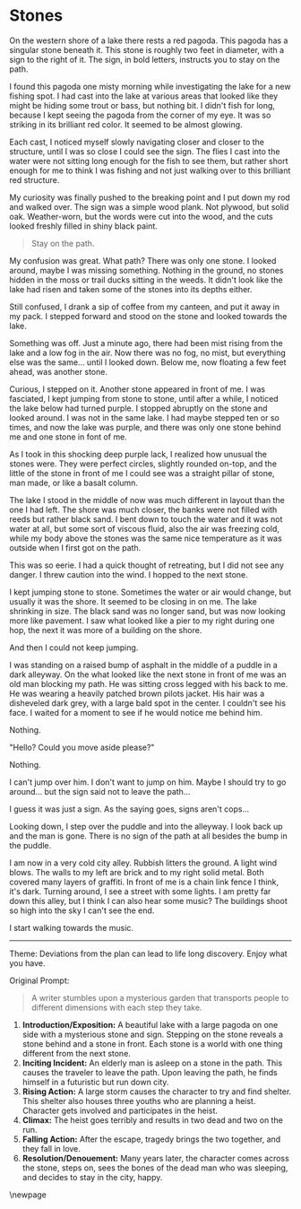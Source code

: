 # Stones

On the western shore of a lake there rests a red pagoda. This pagoda has a singular stone beneath it. This stone is roughly two feet in diameter, with a sign to the right of it. The sign, in bold letters, instructs you to stay on the path.

I found this pagoda one misty morning while investigating the lake for a new fishing spot. I had cast into the lake at various areas that looked like they might be hiding some trout or bass, but nothing bit. I didn't fish for long, because I kept seeing the pagoda from the corner of my eye. It was so striking in its brilliant red color. It seemed to be almost glowing.

Each cast, I noticed myself slowly navigating closer and closer to the structure, until I was so close I could see the sign. The flies I cast into the water were not sitting long enough for the fish to see them, but rather short enough for me to think I was fishing and not just walking over to this brilliant red structure. 

My curiosity was finally pushed to the breaking point and I put down my rod and walked over. The sign was a simple wood plank. Not plywood, but solid oak. Weather-worn, but the words were cut into the wood, and the cuts looked freshly filled in shiny black paint.

> Stay on the path.

My confusion was great. What path? There was only one stone. I looked around, maybe I was missing something. Nothing in the ground, no stones hidden in the moss or trail ducks sitting in the weeds. It didn't look like the lake had risen and taken some of the stones into its depths either.

Still confused, I drank a sip of coffee from my canteen,  and put it away in my pack. I stepped forward and stood on the stone and looked towards the lake.

Something was off. Just a minute ago, there had been mist rising from the lake and a low fog in the air. Now there was no fog, no mist, but everything else was the same... until I looked down. Below me, now floating a few feet ahead, was another stone.

Curious, I stepped on it. Another stone appeared in front of me. I was fasciated, I kept jumping from stone to stone, until after a while, I noticed the lake below had turned purple. I stopped abruptly on the stone and looked around. I was not in the same lake. I had maybe stepped ten or so times, and now the lake was purple, and there was only one stone behind me and one stone in font of me.

As I took in this shocking deep purple lack, I realized how unusual the stones were. They were perfect circles, slightly rounded on-top, and the little of the stone in front of me I could see was a straight pillar of stone, man made, or like a basalt column.

The lake I stood in the middle of now was much different in layout than the one I had left. The shore was much closer, the banks were not filled with reeds but rather black sand. I bent down to touch the water and it was not water at all, but some sort of viscous fluid, also the air was freezing cold, while my body above the stones was the same nice temperature as it was outside when I first got on the path.

This was so eerie. I had a quick thought of retreating, but I did not see any danger. I threw caution into the wind. I hopped to the next stone. 

I kept jumping stone to stone. Sometimes the water or air would change, but usually it was the shore. It seemed to be closing in on me. The lake shrinking in size. The black sand was no longer sand, but was now looking more like pavement. I saw what looked like a pier to my right during one hop, the next it was more of a building on the shore.

And then I could not keep jumping.

I was standing on a raised bump of asphalt in the middle of a puddle in a dark alleyway. On the what looked like the next stone in front of me was an old man blocking my path. He was sitting cross legged with his back to me. He was wearing a heavily patched brown pilots jacket. His hair was a disheveled dark grey, with a large bald spot in the center. I couldn't see his face. I waited for a moment to see if he would notice me behind him.

Nothing.

"Hello? Could you move aside please?"

Nothing.

I can't jump over him. I don't want to jump on him. Maybe I should try to go around... but the sign said not to leave the path... 

I guess it was just a sign. As the saying goes, signs aren't cops...

Looking down, I step over the puddle and into the alleyway. I look back up and the man is gone. There is no sign of the path at all besides the bump in the puddle. 

I am now in a very cold city alley. Rubbish litters the ground. A light wind blows. The walls to my left are brick and to my right solid metal. Both covered many layers of graffiti. In front of me is a chain link fence I think, it's dark. Turning around, I see a street with some lights. I am pretty far down this alley, but I think I can also hear some music? The buildings shoot so high into the sky I can't see the end.

I start walking towards the music.

---

Theme: Deviations from the plan can lead to life long discovery. Enjoy what you have.

Original Prompt:
> A writer stumbles upon a mysterious garden that transports people to different dimensions with each step they take.

1. **Introduction/Exposition:** A beautiful lake with a large pagoda on one side with a mysterious stone and sign. Stepping on the stone reveals a stone behind and a stone in front. Each stone is a world with one thing different from the next stone.
2. **Inciting Incident:** An elderly man is asleep on a stone in the path. This causes the traveler to leave the path. Upon leaving the path, he finds himself in a futuristic but run down city. 
3. **Rising Action:** A large storm causes the character to try and find shelter. This shelter also houses three youths who are planning a heist. Character gets involved and participates in the heist.
4. **Climax:** The heist goes terribly and results in two dead and two on the run. 
5. **Falling Action:** After the escape, tragedy brings the two together, and they fall in love. 
6. **Resolution/Denouement:** Many years later, the character comes across the stone, steps on, sees the bones of the dead man who was sleeping, and decides to stay in the city, happy.

\newpage

